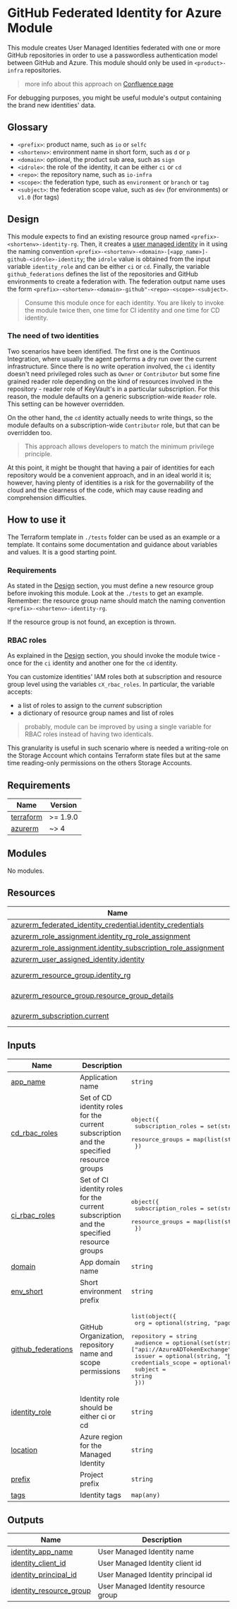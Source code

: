 # GitHub Federated Identity for Azure Module

This module creates User Managed Identities federated with one or more GitHub repositories in order to use a passwordless authentication model between GitHub and Azure.
This module should only be used in `<product>-infra` repositories.

> more info about this approach on [Confluence page](https://pagopa.atlassian.net/wiki/spaces/Technology/pages/734527975/GitHub+OIDC+OP)

For debugging purposes, you might be useful module's output containing the brand new identities' data.

## Glossary

- `<prefix>`: product name, such as `io` or `selfc`
- `<shortenv>`: environment name in short form, such as `d` or `p`
- `<domain>`: optional, the product sub area, such as `sign`
- `<idrole>`: the role of the identity, it can be either `ci` or `cd`
- `<repo>`: the repository name, such as `io-infra`
- `<scope>`: the federation type, such as `environment` or `branch` or `tag`
- `<subject>`: the federation scope value, such as `dev` (for environments) or `v1.0` (for tags)

## Design

This module expects to find an existing resource group named `<prefix>-<shortenv>-identity-rg`. Then, it creates a [user managed identity](https://learn.microsoft.com/en-us/entra/identity/managed-identities-azure-resources/how-manage-user-assigned-managed-identities?pivots=identity-mi-methods-azp) in it using the naming convention `<prefix>-<shortenv>-<domain>-[<app_name>]-github-<idrole>-identity`; the `idrole` value is obtained from the input variable `identity_role` and can be either `ci` or `cd`. Finally, the variable `github_federations` defines the list of the repositories and GitHub environments to create a federation with. The federation output name uses the form `<prefix>-<shortenv>-<domain>-github"-<repo>-<scope>-<subject>`.

> Consume this module once for each identity. You are likely to invoke the module twice then, one time for CI identity and one time for CD identity.

### The need of two identities

Two scenarios have been identified. The first one is the Continuos Integration, where usually the agent performs a dry run over the current infrastructure. Since there is no write operation involved, the `ci` identity doesn't need privileged roles such as `Owner` or `Contributor` but some fine grained reader role depending on the kind of resources involved in the repository - reader role of KeyVault's in a particular subscription. For this reason, the module defaults on a generic subscription-wide `Reader` role. This setting can be however overridden.

On the other hand, the `cd` identity actually needs to write things, so the module defaults on a subscription-wide `Contributor` role, but that can be overridden too.

> This approach allows developers to match the minimum privilege principle.

At this point, it might be thought that having a pair of identities for each repository would be a convenient approach, and in an ideal world it is; however, having plenty of identities is a risk for the governability of the cloud and the clearness of the code, which may cause reading and comprehension difficulties.

## How to use it

The Terraform template in `./tests` folder can be used as an example or a template. It contains some documentation and guidance about variables and values. It is a good starting point.

### Requirements

As stated in the [Design](#design) section, you must define a new resource group before invoking this module. Look at the `./tests` to get an example. Remember: the resource group name should match the naming convention `<prefix>-<shortenv>-identity-rg`.

If the resource group is not found, an exception is thrown.

### RBAC roles

As explained in the [Design](#design) section, you should invoke the module twice - once for the `ci` identity and another one for the `cd` identity.

You can customize identities' IAM roles both at subscription and resource group level using the variables `cX_rbac_roles`. In particular, the variable accepts:

- a list of roles to assign to the _current_ subscription
- a dictionary of resource group names and list of roles

> probably, module can be improved by using a single variable for RBAC roles instead of having two identicals.

This granularity is useful in such scenario where is needed a writing-role on the Storage Account which contains Terraform state files but at the same time reading-only permissions on the others Storage Accounts.

<!-- markdownlint-disable -->
<!-- BEGIN_TF_DOCS -->
## Requirements

| Name | Version |
|------|---------|
| <a name="requirement_terraform"></a> [terraform](#requirement\_terraform) | >= 1.9.0 |
| <a name="requirement_azurerm"></a> [azurerm](#requirement\_azurerm) | ~> 4 |

## Modules

No modules.

## Resources

| Name | Type |
|------|------|
| [azurerm_federated_identity_credential.identity_credentials](https://registry.terraform.io/providers/hashicorp/azurerm/latest/docs/resources/federated_identity_credential) | resource |
| [azurerm_role_assignment.identity_rg_role_assignment](https://registry.terraform.io/providers/hashicorp/azurerm/latest/docs/resources/role_assignment) | resource |
| [azurerm_role_assignment.identity_subscription_role_assignment](https://registry.terraform.io/providers/hashicorp/azurerm/latest/docs/resources/role_assignment) | resource |
| [azurerm_user_assigned_identity.identity](https://registry.terraform.io/providers/hashicorp/azurerm/latest/docs/resources/user_assigned_identity) | resource |
| [azurerm_resource_group.identity_rg](https://registry.terraform.io/providers/hashicorp/azurerm/latest/docs/data-sources/resource_group) | data source |
| [azurerm_resource_group.resource_group_details](https://registry.terraform.io/providers/hashicorp/azurerm/latest/docs/data-sources/resource_group) | data source |
| [azurerm_subscription.current](https://registry.terraform.io/providers/hashicorp/azurerm/latest/docs/data-sources/subscription) | data source |

## Inputs

| Name | Description | Type | Default | Required |
|------|-------------|------|---------|:--------:|
| <a name="input_app_name"></a> [app\_name](#input\_app\_name) | Application name | `string` | `""` | no |
| <a name="input_cd_rbac_roles"></a> [cd\_rbac\_roles](#input\_cd\_rbac\_roles) | Set of CD identity roles for the current subscription and the specified resource groups | <pre>object({<br/>    subscription_roles = set(string)<br/>    resource_groups    = map(list(string))<br/>  })</pre> | <pre>{<br/>  "resource_groups": {},<br/>  "subscription_roles": [<br/>    "Contributor"<br/>  ]<br/>}</pre> | no |
| <a name="input_ci_rbac_roles"></a> [ci\_rbac\_roles](#input\_ci\_rbac\_roles) | Set of CI identity roles for the current subscription and the specified resource groups | <pre>object({<br/>    subscription_roles = set(string)<br/>    resource_groups    = map(list(string))<br/>  })</pre> | <pre>{<br/>  "resource_groups": {},<br/>  "subscription_roles": [<br/>    "Reader"<br/>  ]<br/>}</pre> | no |
| <a name="input_domain"></a> [domain](#input\_domain) | App domain name | `string` | `""` | no |
| <a name="input_env_short"></a> [env\_short](#input\_env\_short) | Short environment prefix | `string` | n/a | yes |
| <a name="input_github_federations"></a> [github\_federations](#input\_github\_federations) | GitHub Organization, repository name and scope permissions | <pre>list(object({<br/>    org               = optional(string, "pagopa")<br/>    repository        = string<br/>    audience          = optional(set(string), ["api://AzureADTokenExchange"])<br/>    issuer            = optional(string, "https://token.actions.githubusercontent.com")<br/>    credentials_scope = optional(string, "environment")<br/>    subject           = string<br/>  }))</pre> | n/a | yes |
| <a name="input_identity_role"></a> [identity\_role](#input\_identity\_role) | Identity role should be either ci or cd | `string` | n/a | yes |
| <a name="input_location"></a> [location](#input\_location) | Azure region for the Managed Identity | `string` | `null` | no |
| <a name="input_prefix"></a> [prefix](#input\_prefix) | Project prefix | `string` | n/a | yes |
| <a name="input_tags"></a> [tags](#input\_tags) | Identity tags | `map(any)` | n/a | yes |

## Outputs

| Name | Description |
|------|-------------|
| <a name="output_identity_app_name"></a> [identity\_app\_name](#output\_identity\_app\_name) | User Managed Identity name |
| <a name="output_identity_client_id"></a> [identity\_client\_id](#output\_identity\_client\_id) | User Managed Identity client id |
| <a name="output_identity_principal_id"></a> [identity\_principal\_id](#output\_identity\_principal\_id) | User Managed Identity principal id |
| <a name="output_identity_resource_group"></a> [identity\_resource\_group](#output\_identity\_resource\_group) | User Managed Identity resource group |
<!-- END_TF_DOCS -->
